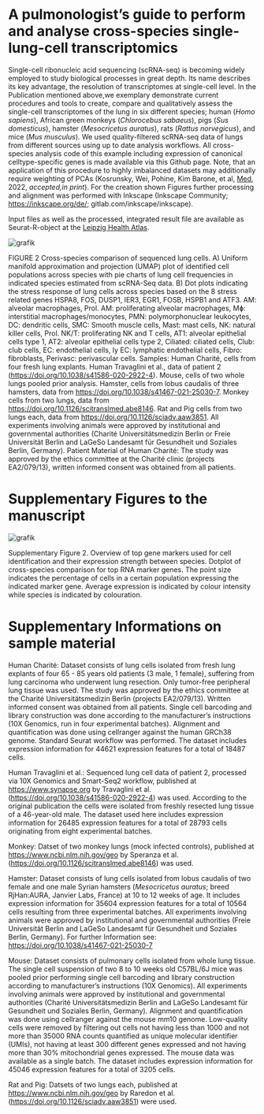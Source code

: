 
# A pulmonologist’s guide to perform and analyse cross-species single-lung-cell transcriptomics 

Single-cell ribonucleic acid sequencing (scRNA-seq) is becoming widely employed to study biological processes in great depth. Its name describes its key advantage, the resolution of transcriptomes at single-cell level.
In the Publication mentioned above,we exemplary demonstrate current procedures and tools to create, compare and qualitatively assess the single-cell transcriptomes of the lung in six different species; human (*Homo sapiens*), African green monkeys (*Chlorocebus sabaeus*), pigs (*Sus domesticus*), hamster (*Mesocricetus auratus*), rats (*Rattus norvegicus*), and mice (*Mus musculus*). We used quality-filtered scRNA-seq data of lungs from different sources using up to date analysis workflows.
All cross-species analysis code of this example including expression of canonical celltype-specific genes is made available via this Github page. Note, that an application of this procedure to highly imbalanced datasets may additionally require  weighting of PCAs (Kosrunsky, Wei, Pohine, Kim Barone, et al, [Med](https://www.cell.com/med/home), 2022, *accepted,in print*). For the creation shown Figures further processing and alignment was performed with Inkscape (Inkscape Community; https://inkscape.org/de/; gitlab.com/inkscape/inkscape). 

Input files as well as the processed, integrated result file are available as Seurat-R-object at the [Leipzig Health Atlas](https://www.health-atlas.de/studies/54). 

![grafik](https://user-images.githubusercontent.com/73164857/157898202-fda5e47f-9f26-41f5-a6c3-8a59e3e44956.png)

FIGURE 2
Cross-species comparison of sequenced lung cells. A) Uniform manifold approximation and projection (UMAP) plot of identified cell populations across species with pie charts of lung cell frequencies in indicated species estimated from scRNA-Seq data. B) Dot plots indicating the stress response of lung cells across species based on the 8 stress related genes HSPA8, FOS, DUSP1, IER3, EGR1, FOSB, HSPB1 and ATF3. AM: alveolar macrophages, Prol. AM: proliferating alveolar macrophages, Mɸ: interstitial macrophages/monocytes, PMN: polymorphonuclear leukocytes, DC: dendritic cells, SMC: Smooth muscle cells, Mast: mast cells, NK: natural killer cells, Prol. NK/T: proliferating NK and T cells, AT1: alveolar epithelial cells type 1, AT2: alveolar epithelial cells type 2, Ciliated: ciliated cells, Club: club cells, EC: endothelial cells, ly EC: lymphatic endothelial cells, Fibro: fibroblasts, Perivasc: perivascular cells. Samples: Human Charité, cells from four fresh lung explants. Human Travaglini et al., data of patient 2 (https://doi.org/10.1038/s41586-020-2922-4). Mouse, cells of two whole lungs pooled prior analysis. Hamster, cells from lobus caudalis of three hamsters, data from https://doi.org/10.1038/s41467-021-25030-7. Monkey cells from two lungs, data from https://doi.org/10.1126/scitranslmed.abe8146. Rat and Pig cells from two lungs each, data from https://doi.org/10.1126/sciadv.aaw3851. All experiments involving animals were approved by institutional and governmental authorities (Charité Universitätsmedizin Berlin or Freie Universität Berlin and LaGeSo Landesamt für Gesundheit und Soziales Berlin, Germany). Patient Material of Human Charité: The study was approved by the ethics committee at the Charité clinic (projects EA2/079/13), written informed consent was obtained from all patients. 


# Supplementary Figures to the manuscript 
![grafik](https://user-images.githubusercontent.com/73164857/157898462-06d44001-2409-4eee-8cec-c7ee1c51571a.png)

Supplementary Figure 2. Overview of top gene markers used for cell identification and their expression strength between species. Dotplot of cross-species comparison for top RNA marker genes. The point size indicates the percentage of cells in a certain population expressing the indicated marker gene. Average expression is indicated by colour intensity while species is indicated by colouration. 

# Supplementary Informations on sample material

Human Charité: Dataset consists of lung cells isolated from fresh lung explants of four 65 - 85 years old patients (3 male, 1 female), suffering from lung carcinoma who underwent lung resection. Only tumor-free peripheral lung tissue was used. The study was approved by the ethics committee at the Charité Universitätsmedizin Berlin (projects EA2/079/13). Written informed consent was obtained from all patients. Single cell barcoding and library construction was done according to the manufacturer’s instructions (10X Genomics, run in four experimental batches). Alignment and quantification was done using cellranger against the human GRCh38 genome. Standard Seurat workflow was performed. The dataset includes expression information for 44621 expression features for a total of 18487 cells.

Human Travaglini et al.: Sequenced lung cell data of patient 2, processed via 10X Genomics and Smart-Seq2 workflow, published at https://www.synapse.org by Travaglini et al. (https://doi.org/10.1038/s41586-020-2922-4) was used. According to the original publication the cells were isolated from freshly resected lung tissue of a 46-year-old male. The dataset used here includes expression information for 26485 expression features for a total of 28793 cells originating from eight experimental batches.

Monkey: Datset of two monkey lungs (mock infected controls), published at https://www.ncbi.nlm.nih.gov/geo by Speranza et al. (https://doi.org/10.1126/scitranslmed.abe8146) was used.

Hamster: Dataset consists of lung cells isolated from lobus caudalis of two female and one male Syrian hamsters (*Mesocricetus auratus*; breed RjHan:AURA, Janvier Labs, France) at 10 to 12 weeks of age. It includes expression information for 35604 expression features for a total of 10564 cells resulting from three experimental batches. All experiments involving animals were approved by institutional and governmental authorities (Freie Universität Berlin and LaGeSo Landesamt für Gesundheit und Soziales Berlin, Germany). For further Information see: https://doi.org/10.1038/s41467-021-25030-7

Mouse: Dataset consists of pulmonary cells isolated from whole lung tissue. The single cell suspension of two 8 to 10 weeks old C57BL/6J mice was pooled prior performing single cell barcoding and library construction according to manufacturer’s instructions (10X Genomics). All experiments involving animals were approved by institutional and governmental authorities (Charité Universitätsmedizin Berlin and LaGeSo Landesamt für Gesundheit und Soziales Berlin, Germany). Alignment and quantification was done using cellranger against the mouse mm10 genome. Low-quality cells were removed by filtering out cells not having less than 1000 and not more than 35000 RNA counts quantified as unique molecular identifier (UMIs), not having at least 300 different genes expressed and not having more than 30% mitochondrial genes expressed. The mouse data was available as a single batch. The dataset includes expression information for 45046 expression features for a total of 3205 cells.

Rat and Pig: Datsets of two lungs each, published at https://www.ncbi.nlm.nih.gov/geo by Raredon et al. (https://doi.org/10.1126/sciadv.aaw3851) were used.

